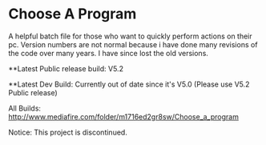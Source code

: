 # Choose A Program
A helpful batch file for those who want to quickly perform actions on their pc.
Version numbers are not normal because i have done many revisions of the code over many years. I have since lost the old versions.

**Latest Public release build: V5.2

**Latest Dev Build: Currently out of date since it's V5.0 (Please use V5.2 Public release)

All Builds: http://www.mediafire.com/folder/m1716ed2gr8sw/Choose_a_program

Notice: This project is discontinued.
